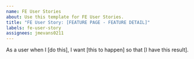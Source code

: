 ```yaml
---
name: FE User Stories
about: Use this template for FE User Stories.
title: "FE User Story: [FEATURE PAGE - FEATURE DETAIL]"
labels: fe-user-story
assignees: jmevans0211
---
```


As a user when I [do this],
I want [this to happen]
so that [I have this result].
